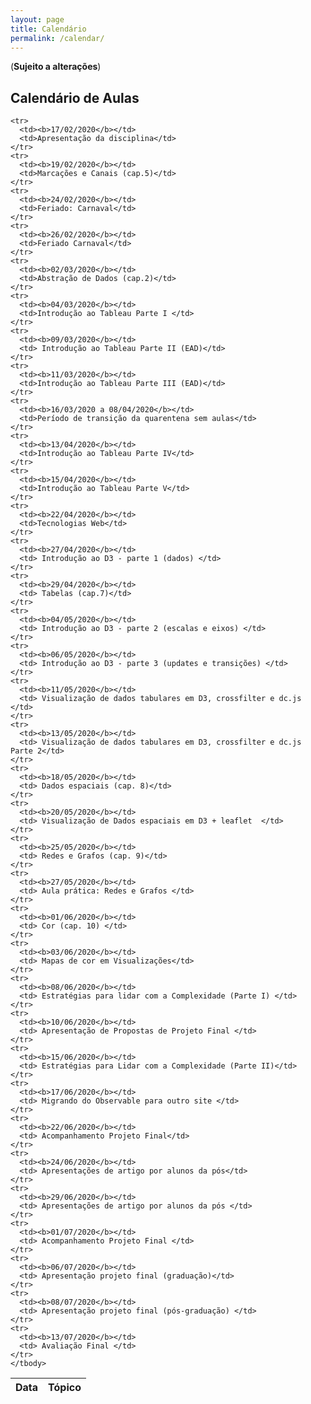 ```yaml
---
layout: page
title: Calendário
permalink: /calendar/
---
```


(**Sujeito a alterações**)

## Calendário de Aulas

<table width="100%">
  <thead>
    <tr>
      <th>Data</th>
      <th>Tópico</th>
    </tr>
  </thead>
  <tbody>

    <tr>
      <td><b>17/02/2020</b></td>
      <td>Apresentação da disciplina</td>
    </tr>
    <tr>
      <td><b>19/02/2020</b></td>
      <td>Marcações e Canais (cap.5)</td>
    </tr>
    <tr>
      <td><b>24/02/2020</b></td>
      <td>Feriado: Carnaval</td>
    </tr>
    <tr>
      <td><b>26/02/2020</b></td>
      <td>Feriado Carnaval</td>
    </tr>
    <tr>
      <td><b>02/03/2020</b></td>
      <td>Abstração de Dados (cap.2)</td>
    </tr>
    <tr>
      <td><b>04/03/2020</b></td>
      <td>Introdução ao Tableau Parte I </td>
    </tr>
    <tr>
      <td><b>09/03/2020</b></td>
      <td> Introdução ao Tableau Parte II (EAD)</td>
    </tr>
    <tr>
      <td><b>11/03/2020</b></td>
      <td>Introdução ao Tableau Parte III (EAD)</td>
    </tr>
    <tr>
      <td><b>16/03/2020 a 08/04/2020</b></td>
      <td>Período de transição da quarentena sem aulas</td>
    </tr>
    <tr>
      <td><b>13/04/2020</b></td>
      <td>Introdução ao Tableau Parte IV</td>
    </tr>
    <tr>
      <td><b>15/04/2020</b></td>
      <td>Introdução ao Tableau Parte V</td>
    </tr>
    <tr>
      <td><b>22/04/2020</b></td>
      <td>Tecnologias Web</td>
    </tr>
    <tr>
      <td><b>27/04/2020</b></td>
      <td> Introdução ao D3 - parte 1 (dados) </td>
    </tr>
    <tr>
      <td><b>29/04/2020</b></td>
      <td> Tabelas (cap.7)</td>
    </tr>
    <tr>
      <td><b>04/05/2020</b></td>
      <td> Introdução ao D3 - parte 2 (escalas e eixos) </td>
    </tr>
    <tr>
      <td><b>06/05/2020</b></td>
      <td> Introdução ao D3 - parte 3 (updates e transições) </td>
    </tr>
    <tr>
      <td><b>11/05/2020</b></td>
      <td> Visualização de dados tabulares em D3, crossfilter e dc.js </td>
    </tr>
    <tr>
      <td><b>13/05/2020</b></td>
      <td> Visualização de dados tabulares em D3, crossfilter e dc.js Parte 2</td>
    </tr>
    <tr>
      <td><b>18/05/2020</b></td>
      <td> Dados espaciais (cap. 8)</td>
    </tr>
    <tr>
      <td><b>20/05/2020</b></td>
      <td> Visualização de Dados espaciais em D3 + leaflet  </td>
    </tr>
    <tr>
      <td><b>25/05/2020</b></td>
      <td> Redes e Grafos (cap. 9)</td>
    </tr>
    <tr>
      <td><b>27/05/2020</b></td>
      <td> Aula prática: Redes e Grafos </td>
    </tr>
    <tr>
      <td><b>01/06/2020</b></td>
      <td> Cor (cap. 10) </td>
    </tr>
    <tr>
      <td><b>03/06/2020</b></td>
      <td> Mapas de cor em Visualizações</td>
    </tr>
    <tr>
      <td><b>08/06/2020</b></td>
      <td> Estratégias para lidar com a Complexidade (Parte I) </td>
    </tr>
    <tr>
      <td><b>10/06/2020</b></td>
      <td> Apresentação de Propostas de Projeto Final </td>
    </tr>
    <tr>
      <td><b>15/06/2020</b></td>
      <td> Estratégias para Lidar com a Complexidade (Parte II)</td>
    </tr>
    <tr>
      <td><b>17/06/2020</b></td>
      <td> Migrando do Observable para outro site </td>
    </tr>
    <tr>
      <td><b>22/06/2020</b></td>
      <td> Acompanhamento Projeto Final</td>
    </tr>
    <tr>
      <td><b>24/06/2020</b></td>
      <td> Apresentações de artigo por alunos da pós</td>
    </tr>
    <tr>
      <td><b>29/06/2020</b></td>
      <td> Apresentações de artigo por alunos da pós </td>
    </tr>
    <tr>
      <td><b>01/07/2020</b></td>
      <td> Acompanhamento Projeto Final </td>
    </tr>
    <tr>
      <td><b>06/07/2020</b></td>
      <td> Apresentação projeto final (graduação)</td>
    </tr>
    <tr>
      <td><b>08/07/2020</b></td>
      <td> Apresentação projeto final (pós-graduação) </td>
    </tr>
    <tr>
      <td><b>13/07/2020</b></td>
      <td> Avaliação Final </td>
    </tr>
    </tbody>
</table>